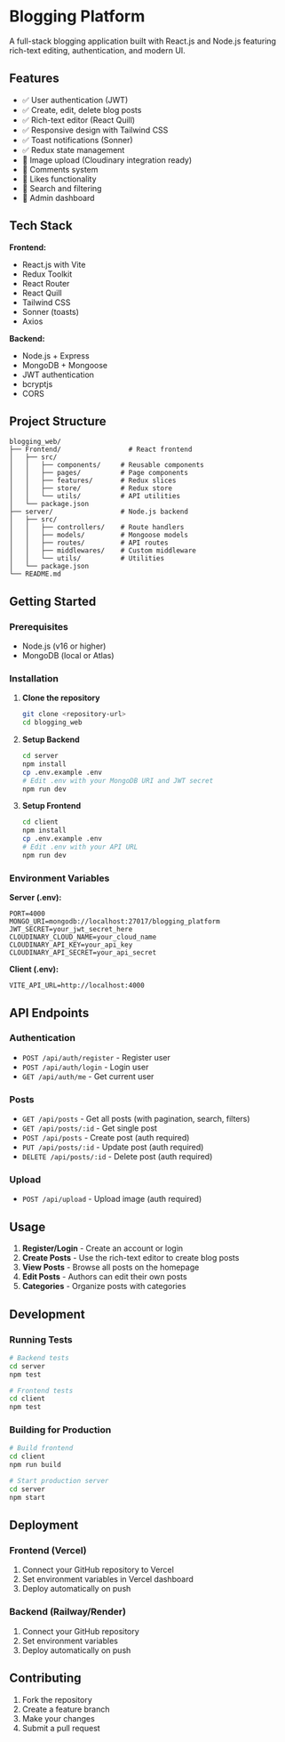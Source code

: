 # Blogging Platform

A full-stack blogging application built with React.js and Node.js featuring rich-text editing, authentication, and modern UI.

## Features

- ✅ User authentication (JWT)
- ✅ Create, edit, delete blog posts
- ✅ Rich-text editor (React Quill)
- ✅ Responsive design with Tailwind CSS
- ✅ Toast notifications (Sonner)
- ✅ Redux state management
- 🔄 Image upload (Cloudinary integration ready)
- 🔄 Comments system
- 🔄 Likes functionality
- 🔄 Search and filtering
- 🔄 Admin dashboard

## Tech Stack

**Frontend:**
- React.js with Vite
- Redux Toolkit
- React Router
- React Quill
- Tailwind CSS
- Sonner (toasts)
- Axios

**Backend:**
- Node.js + Express
- MongoDB + Mongoose
- JWT authentication
- bcryptjs
- CORS

## Project Structure

```
blogging_web/
├── Frontend/                 # React frontend
│   ├── src/
│   │   ├── components/     # Reusable components
│   │   ├── pages/          # Page components
│   │   ├── features/       # Redux slices
│   │   ├── store/          # Redux store
│   │   └── utils/          # API utilities
│   └── package.json
├── server/                 # Node.js backend
│   ├── src/
│   │   ├── controllers/    # Route handlers
│   │   ├── models/         # Mongoose models
│   │   ├── routes/         # API routes
│   │   ├── middlewares/    # Custom middleware
│   │   └── utils/          # Utilities
│   └── package.json
└── README.md
```

## Getting Started

### Prerequisites
- Node.js (v16 or higher)
- MongoDB (local or Atlas)

### Installation

1. **Clone the repository**
   ```bash
   git clone <repository-url>
   cd blogging_web
   ```

2. **Setup Backend**
   ```bash
   cd server
   npm install
   cp .env.example .env
   # Edit .env with your MongoDB URI and JWT secret
   npm run dev
   ```

3. **Setup Frontend**
   ```bash
   cd client
   npm install
   cp .env.example .env
   # Edit .env with your API URL
   npm run dev
   ```

### Environment Variables

**Server (.env):**
```
PORT=4000
MONGO_URI=mongodb://localhost:27017/blogging_platform
JWT_SECRET=your_jwt_secret_here
CLOUDINARY_CLOUD_NAME=your_cloud_name
CLOUDINARY_API_KEY=your_api_key
CLOUDINARY_API_SECRET=your_api_secret
```

**Client (.env):**
```
VITE_API_URL=http://localhost:4000
```

## API Endpoints

### Authentication
- `POST /api/auth/register` - Register user
- `POST /api/auth/login` - Login user
- `GET /api/auth/me` - Get current user

### Posts
- `GET /api/posts` - Get all posts (with pagination, search, filters)
- `GET /api/posts/:id` - Get single post
- `POST /api/posts` - Create post (auth required)
- `PUT /api/posts/:id` - Update post (auth required)
- `DELETE /api/posts/:id` - Delete post (auth required)

### Upload
- `POST /api/upload` - Upload image (auth required)

## Usage

1. **Register/Login** - Create an account or login
2. **Create Posts** - Use the rich-text editor to create blog posts
3. **View Posts** - Browse all posts on the homepage
4. **Edit Posts** - Authors can edit their own posts
5. **Categories** - Organize posts with categories

## Development

### Running Tests
```bash
# Backend tests
cd server
npm test

# Frontend tests
cd client
npm test
```

### Building for Production
```bash
# Build frontend
cd client
npm run build

# Start production server
cd server
npm start
```

## Deployment

### Frontend (Vercel)
1. Connect your GitHub repository to Vercel
2. Set environment variables in Vercel dashboard
3. Deploy automatically on push

### Backend (Railway/Render)
1. Connect your GitHub repository
2. Set environment variables
3. Deploy automatically on push

## Contributing

1. Fork the repository
2. Create a feature branch
3. Make your changes
4. Submit a pull request
